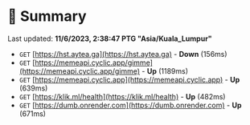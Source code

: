 # 📖 Summary
Last updated: **11/6/2023, 2:38:47 PTG "Asia/Kuala_Lumpur"**

- `GET` [https://hst.aytea.ga](https://hst.aytea.ga) - **Down** (156ms)
- `GET` [https://memeapi.cyclic.app/gimme](https://memeapi.cyclic.app/gimme) - **Up** (1189ms)
- `GET` [https://memeapi.cyclic.app](https://memeapi.cyclic.app) - **Up** (639ms)
- `GET` [https://klik.ml/health](https://klik.ml/health) - **Up** (482ms)
- `GET` [https://dumb.onrender.com](https://dumb.onrender.com) - **Up** (671ms)
